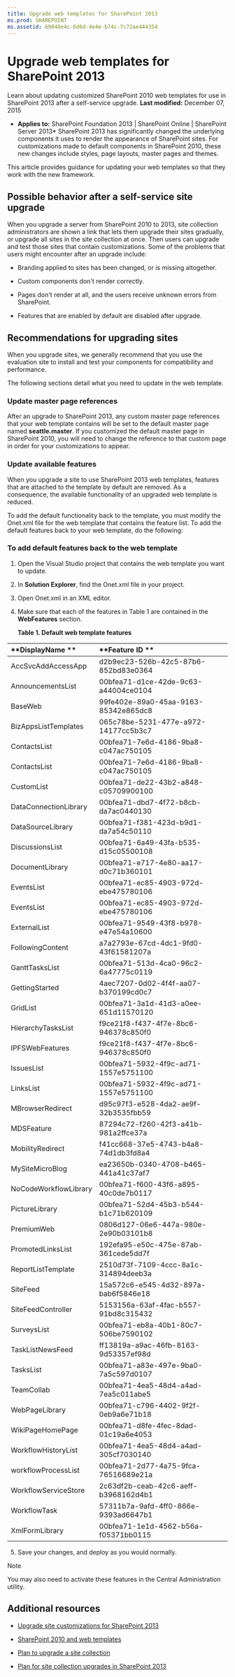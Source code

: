 ```yaml
---
title: Upgrade web templates for SharePoint 2013
ms.prod: SHAREPOINT
ms.assetid: 69048e4c-6d6d-4e4e-b74c-7c72ae444354
---
```



# Upgrade web templates for SharePoint 2013
Learn about updating customized SharePoint 2010 web templates for use in SharePoint 2013 after a self-service upgrade. 
 **Last modified:** December 07, 2015
  
    
    

 * **Applies to:** SharePoint Foundation 2013 | SharePoint Online | SharePoint Server 2013* 
SharePoint 2013 has significantly changed the underlying components it uses to render the appearance of SharePoint sites. For customizations made to default components in SharePoint 2010, these new changes include styles, page layouts, master pages and themes. 
  
    
    

This article provides guidance for updating your web templates so that they work with the new framework. 
## Possible behavior after a self-service site upgrade

When you upgrade a server from SharePoint 2010 to 2013, site collection administrators are shown a link that lets them upgrade their sites gradually, or upgrade all sites in the site collection at once. Then users can upgrade and test those sites that contain customizations. Some of the problems that users might encounter after an upgrade include: 
  
    
    

- Branding applied to sites has been changed, or is missing altogether. 
    
  
- Custom components don't render correctly. 
    
  
- Pages don't render at all, and the users receive unknown errors from SharePoint. 
    
  
- Features that are enabled by default are disabled after upgrade. 
    
  

## Recommendations for upgrading sites

When you upgrade sites, we generally recommend that you use the evaluation site to install and test your components for compatibility and performance. 
  
    
    
The following sections detail what you need to update in the web template. 
  
    
    

### Update master page references

After an upgrade to SharePoint 2013, any custom master page references that your web template contains will be set to the default master page named  **seattle.master**. If you customized the default master page in SharePoint 2010, you will need to change the reference to that custom page in order for your customizations to appear. 
  
    
    

### Update available features

When you upgrade a site to use SharePoint 2013 web templates, features that are attached to the template by default are removed. As a consequence, the available functionality of an upgraded web template is reduced. 
  
    
    
To add the default functionality back to the template, you must modify the Onet.xml file for the web template that contains the feature list. To add the default features back to your web template, do the following: 
  
    
    

### To add default features back to the web template


1. Open the Visual Studio project that contains the web template you want to update. 
    
  
2. In  **Solution Explorer**, find the Onet.xml file in your project. 
    
  
3. Open Onet.xml in an XML editor. 
    
  
4. Make sure that each of the features in Table 1 are contained in the  **WebFeatures** section.
    
    **Table 1. Default web template features**


|**DisplayName **|**Feature ID **|
|:-----|:-----|
|AccSvcAddAccessApp |d2b9ec23-526b-42c5-87b6-852bd83e0364 |
|AnnouncementsList |00bfea71-d1ce-42de-9c63-a44004ce0104 |
|BaseWeb |99fe402e-89a0-45aa-9163-85342e865dc8 |
|BizAppsListTemplates |065c78be-5231-477e-a972-14177cc5b3c7 |
|ContactsList |00bfea71-7e6d-4186-9ba8-c047ac750105 |
|ContactsList |00bfea71-7e6d-4186-9ba8-c047ac750105 |
|CustomList |00bfea71-de22-43b2-a848-c05709900100 |
|DataConnectionLibrary |00bfea71-dbd7-4f72-b8cb-da7ac0440130 |
|DataSourceLibrary |00bfea71-f381-423d-b9d1-da7a54c50110 |
|DiscussionsList |00bfea71-6a49-43fa-b535-d15c05500108 |
|DocumentLibrary |00bfea71-e717-4e80-aa17-d0c71b360101 |
|EventsList |00bfea71-ec85-4903-972d-ebe475780106 |
|EventsList |00bfea71-ec85-4903-972d-ebe475780106 |
|ExternalList |00bfea71-9549-43f8-b978-e47e54a10600 |
|FollowingContent |a7a2793e-67cd-4dc1-9fd0-43f61581207a |
|GanttTasksList |00bfea71-513d-4ca0-96c2-6a47775c0119 |
|GettingStarted |4aec7207-0d02-4f4f-aa07-b370199cd0c7 |
|GridList |00bfea71-3a1d-41d3-a0ee-651d11570120 |
|HierarchyTasksList |f9ce21f8-f437-4f7e-8bc6-946378c850f0 |
|IPFSWebFeatures |f9ce21f8-f437-4f7e-8bc6-946378c850f0 |
|IssuesList |00bfea71-5932-4f9c-ad71-1557e5751100 |
|LinksList |00bfea71-5932-4f9c-ad71-1557e5751100 |
|MBrowserRedirect |d95c97f3-e528-4da2-ae9f-32b3535fbb59 |
|MDSFeature |87294c72-f260-42f3-a41b-981a2ffce37a |
|MobilityRedirect |f41cc668-37e5-4743-b4a8-74d1db3fd8a4 |
|MySiteMicroBlog |ea23650b-0340-4708-b465-441a41c37af7 |
|NoCodeWorkflowLibrary |00bfea71-f600-43f6-a895-40c0de7b0117 |
|PictureLibrary |00bfea71-52d4-45b3-b544-b1c71b620109 |
|PremiumWeb |0806d127-06e6-447a-980e-2e90b03101b8 |
|PromotedLinksList |192efa95-e50c-475e-87ab-361cede5dd7f |
|ReportListTemplate |2510d73f-7109-4ccc-8a1c-314894deeb3a |
|SiteFeed |15a572c6-e545-4d32-897a-bab6f5846e18 |
|SiteFeedController |5153156a-63af-4fac-b557-91bd8c315432 |
|SurveysList |00bfea71-eb8a-40b1-80c7-506be7590102 |
|TaskListNewsFeed |ff13819a-a9ac-46fb-8163-9d53357ef98d |
|TasksList |00bfea71-a83e-497e-9ba0-7a5c597d0107 |
|TeamCollab |00bfea71-4ea5-48d4-a4ad-7ea5c011abe5 |
|WebPageLibrary |00bfea71-c796-4402-9f2f-0eb9a6e71b18 |
|WikiPageHomePage |00bfea71-d8fe-4fec-8dad-01c19a6e4053 |
|WorkflowHistoryList |00bfea71-4ea5-48d4-a4ad-305cf7030140 |
|workflowProcessList |00bfea71-2d77-4a75-9fca-76516689e21a |
|WorkflowServiceStore |2c63df2b-ceab-42c6-aeff-b3968162d4b1 |
|WorkflowTask |57311b7a-9afd-4ff0-866e-9393ad6647b1 |
|XmlFormLibrary |00bfea71-1e1d-4562-b56a-f05371bb0115 |
   
5. Save your changes, and deploy as you would normally. 
    
  

> [!Note]  
> You may also need to activate these features in the Central Administration utility. 
  
    
    


## Additional resources
<a name="bk_addresources"> </a>


-  [Upgrade site customizations for SharePoint 2013](upgrade-site-customizations-for-sharepoint-2013.md)
    
  
-  [SharePoint 2010 and web templates](http://blogs.msdn.com/b/vesku/archive/2010/10/14/sharepoint-2010-and-web-templates.aspx)
    
  
-  [Plan to upgrade a site collection](https://technet.microsoft.com/en-us/library/ff191199.aspx)
    
  
-  [Plan for site collection upgrades in SharePoint 2013](http://technet.microsoft.com/en-us/library/ff191199.aspx)
    
  

  
    
    

